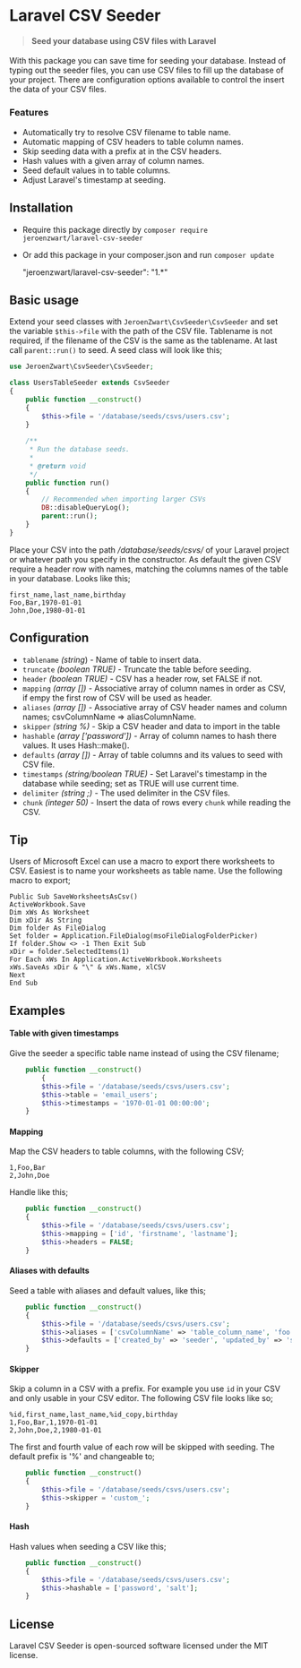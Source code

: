 # Laravel CSV Seeder
> #### Seed your database using CSV files with Laravel

With this package you can save time for seeding your database. Instead of typing out the seeder files, you can use CSV files to fill up the database of your project. There are configuration options available to control the insert the data of your CSV files.

### Features

- Automatically try to resolve CSV filename to table name.
- Automatic mapping of CSV headers to table column names.
- Skip seeding data with a prefix at in the CSV headers.
- Hash values with a given array of column names.
- Seed default values in to table columns.
- Adjust Laravel's timestamp at seeding.

## Installation
- Require this package directly by `composer require jeroenzwart/laravel-csv-seeder`
- Or add this package in your composer.json and run `composer update`

    "jeroenzwart/laravel-csv-seeder": "1.*"

## Basic usage
Extend your seed classes with `JeroenZwart\CsvSeeder\CsvSeeder` and set the variable `$this->file` with the path of the CSV file. Tablename is not required, if the filename of the CSV is the same as the tablename. At last call `parent::run()` to seed. A seed class will look like this;
```php
use JeroenZwart\CsvSeeder\CsvSeeder;

class UsersTableSeeder extends CsvSeeder
{
    public function __construct()
    {
        $this->file = '/database/seeds/csvs/users.csv';
    }
    
    /**
     * Run the database seeds.
     *
     * @return void
     */
    public function run()
    {
        // Recommended when importing larger CSVs
	    DB::disableQueryLog();
	    parent::run();
    }
}
```
Place your CSV into the path */database/seeds/csvs/* of your Laravel project or whatever path you specify in the constructor. As default the given CSV require a header row with names, matching the columns names of the table in your database. Looks like this;

    first_name,last_name,birthday
    Foo,Bar,1970-01-01
    John,Doe,1980-01-01

## Configuration
- `tablename` *(string*) - Name of table to insert data.
- `truncate` *(boolean TRUE)*  - Truncate the table before seeding.
- `header` *(boolean TRUE)* - CSV has a header row, set FALSE if not.
- `mapping` *(array [])* - Associative array of column names in order as CSV, if empy the first row of CSV will be used as header.
- `aliases` *(array [])* - Associative array of CSV header names and column names; csvColumnName => aliasColumnName.
- `skipper` *(string %)* - Skip a CSV header and data to import in the table
- `hashable` *(array ['password'])* - Array of column names to hash there values. It uses Hash::make().
- `defaults` *(array [])* - Array of table columns and its values to seed with CSV file.
- `timestamps` *(string/boolean TRUE)* - Set Laravel's timestamp in the database while seeding; set as TRUE will use current time.
- `delimiter` *(string ;)* - The used delimiter in the CSV files.
- `chunk` *(integer 50)* - Insert the data of rows every `chunk` while reading the CSV.

## Tip
Users of Microsoft Excel can use a macro to export there worksheets to CSV. Easiest is to name your worksheets as table name. Use the following macro to export;

    Public Sub SaveWorksheetsAsCsv()
    ActiveWorkbook.Save
    Dim xWs As Worksheet
    Dim xDir As String
    Dim folder As FileDialog
    Set folder = Application.FileDialog(msoFileDialogFolderPicker)
    If folder.Show <> -1 Then Exit Sub
    xDir = folder.SelectedItems(1)
    For Each xWs In Application.ActiveWorkbook.Worksheets
    xWs.SaveAs xDir & "\" & xWs.Name, xlCSV
    Next
    End Sub

## Examples
#### Table with given timestamps
Give the seeder a specific table name instead of using the CSV filename;
```php
	public function __construct()
    	{
		$this->file = '/database/seeds/csvs/users.csv';
		$this->table = 'email_users';
		$this->timestamps = '1970-01-01 00:00:00';
	}
```

#### Mapping
Map the CSV headers to table columns, with the following CSV;

    1,Foo,Bar
    2,John,Doe

Handle like this;    
```php
	public function __construct()
	{
		$this->file = '/database/seeds/csvs/users.csv';
		$this->mapping = ['id', 'firstname', 'lastname'];
		$this->headers = FALSE;
	}
```

#### Aliases with defaults
Seed a table with aliases and default values, like this;
```php
	public function __construct()
	{
		$this->file = '/database/seeds/csvs/users.csv';
		$this->aliases = ['csvColumnName' => 'table_column_name', 'foo' => 'bar'];
		$this->defaults = ['created_by' => 'seeder', 'updated_by' => 'seeder'];
	}
```

#### Skipper
Skip a column in a CSV with a prefix. For example you use `id` in your CSV and only usable in your CSV editor. The following CSV file looks like so;

    %id,first_name,last_name,%id_copy,birthday
    1,Foo,Bar,1,1970-01-01
    2,John,Doe,2,1980-01-01

The first and fourth value of each row will be skipped with seeding. The default prefix is '%' and changeable to;
```php
	public function __construct()
	{
		$this->file = '/database/seeds/csvs/users.csv';
		$this->skipper = 'custom_';
	}
```

#### Hash
Hash values when seeding a CSV like this;
```php
	public function __construct()
	{
		$this->file = '/database/seeds/csvs/users.csv';
		$this->hashable = ['password', 'salt'];
	}
```

## License
Laravel CSV Seeder is open-sourced software licensed under the MIT license.
